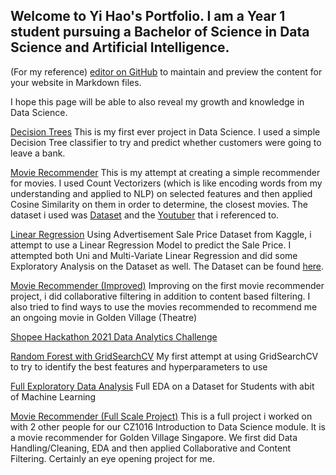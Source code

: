 ## Welcome to Yi Hao's Portfolio. I am a Year 1 student pursuing a Bachelor of Science in Data Science and Artificial Intelligence.

(For my reference) [editor on GitHub](https://github.com/STrikeNone/Data-Science-/edit/gh-pages/index.md) to maintain and preview the content for your website in Markdown files. 

I hope this page will be able to also reveal my growth and knowledge in Data Science.

[Decision Trees](https://github.com/STrikeNone/Data-Science-/blob/main/Mini%20Project.ipynb) This is my first ever project in Data Science. I used a simple Decision Tree classifier to try and predict whether customers were going to leave a bank. 

[Movie Recommender](https://github.com/STrikeNone/Data-Science-/blob/main/Movie_Recommender.ipynb) This is my attempt at creating a simple recommender for movies. I used Count Vectorizers (which is like encoding words from my understanding and applied to NLP) on selected features and then applied Cosine Similarity on them in order to determine, the closest movies. The dataset i used was [Dataset](https://github.com/STrikeNone/Data-Science-/blob/main/IMDB%20Movies.csv) and the [Youtuber](https://www.youtube.com/watch?v=ueKXSupHz6Q&ab_channel=ComputerScience) that i referenced to.

[Linear Regression](https://github.com/STrikeNone/DSAI/blob/main/Special%20Challenge%201.ipynb) Using Advertisement Sale Price Dataset from Kaggle, i attempt to use a Linear Regression Model to predict the Sale Price. I attempted both Uni and Multi-Variate Linear Regression and did some Exploratory Analysis on the Dataset as well. The Dataset can be found [here](https://www.kaggle.com/ashydv/advertising-dataset).

[Movie Recommender (Improved)](https://github.com/STrikeNone/DSAI/blob/Surprise-Movie/Surprise%20Movie.ipynb) Improving on the first movie recommender project, i did collaborative filtering in addition to content based filtering. I also tried to find ways to use the movies recommended to recommend me an ongoing movie in Golden Village (Theatre)

[Shopee Hackathon 2021 Data Analytics Challenge](https://github.com/STrikeNone/DSAI/blob/main/Shoppee%20%23%201%20Data%20Analytics.ipynb) 

[Random Forest with GridSearchCV](https://github.com/STrikeNone/DSAI/blob/main/DecisionTree%20Challenge.ipynb) My first attempt at using GridSearchCV to try to identify the best features and hyperparameters to use

[Full Exploratory Data Analysis](https://github.com/STrikeNone/DSAI/blob/main/EDA_Assignment.ipynb) Full EDA on a Dataset for Students with abit of Machine Learning

[Movie Recommender (Full Scale Project)](https://github.com/STrikeNone/DSAI/blob/main/CZ1016_PuahYiHao_TohYongLi_WongYingXuan.ipynb) This is a full project i worked on with 2 other people for our CZ1016 Introduction to Data Science module. It is a movie recommender for Golden Village Singapore. We first did Data Handling/Cleaning, EDA and then applied Collaborative and Content Filtering. Certainly an eye opening project for me.
